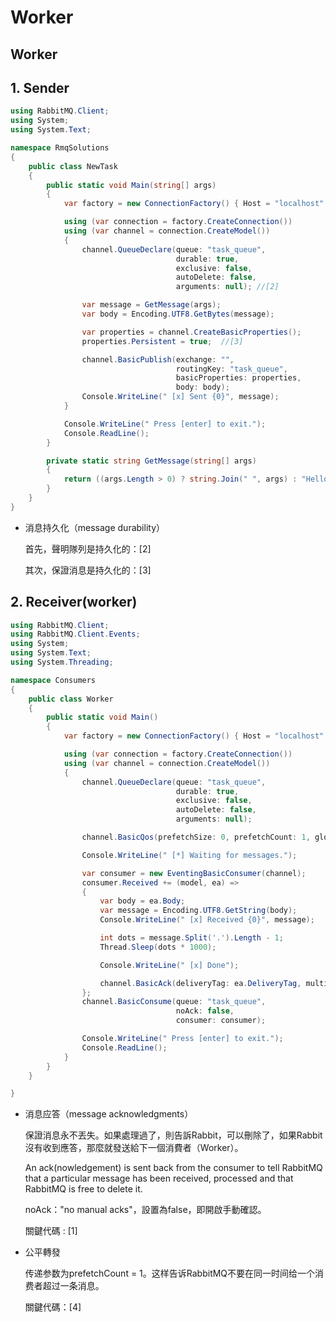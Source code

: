 # Worker

## Worker

## 1. Sender

```csharp
using RabbitMQ.Client;
using System;
using System.Text;

namespace RmqSolutions
{
    public class NewTask
    {
        public static void Main(string[] args)
        {
            var factory = new ConnectionFactory() { Host = "localhost" };

            using (var connection = factory.CreateConnection())
            using (var channel = connection.CreateModel())
            {
                channel.QueueDeclare(queue: "task_queue",
                                     durable: true,
                                     exclusive: false,
                                     autoDelete: false,
                                     arguments: null); //[2]

                var message = GetMessage(args);
                var body = Encoding.UTF8.GetBytes(message);

                var properties = channel.CreateBasicProperties();
                properties.Persistent = true;  //[3]

                channel.BasicPublish(exchange: "",
                                     routingKey: "task_queue",
                                     basicProperties: properties,
                                     body: body);
                Console.WriteLine(" [x] Sent {0}", message);
            }

            Console.WriteLine(" Press [enter] to exit.");
            Console.ReadLine();
        }

        private static string GetMessage(string[] args)
        {
            return ((args.Length > 0) ? string.Join(" ", args) : "Hello World!");
        }
    }
}
```

* 消息持久化（message durability）

  首先，聲明隊列是持久化的：\[2\]

  其次，保證消息是持久化的：\[3\]

## 2. Receiver\(worker\)

```csharp
using RabbitMQ.Client;
using RabbitMQ.Client.Events;
using System;
using System.Text;
using System.Threading;

namespace Consumers
{
    public class Worker
    {
        public static void Main()
        {
            var factory = new ConnectionFactory() { Host = "localhost" };

            using (var connection = factory.CreateConnection())
            using (var channel = connection.CreateModel())
            {
                channel.QueueDeclare(queue: "task_queue",
                                     durable: true,
                                     exclusive: false,
                                     autoDelete: false,
                                     arguments: null);  

                channel.BasicQos(prefetchSize: 0, prefetchCount: 1, global: false); //[4]

                Console.WriteLine(" [*] Waiting for messages.");

                var consumer = new EventingBasicConsumer(channel);
                consumer.Received += (model, ea) =>
                {
                    var body = ea.Body;
                    var message = Encoding.UTF8.GetString(body);
                    Console.WriteLine(" [x] Received {0}", message);

                    int dots = message.Split('.').Length - 1;
                    Thread.Sleep(dots * 1000);

                    Console.WriteLine(" [x] Done");

                    channel.BasicAck(deliveryTag: ea.DeliveryTag, multiple: false);  //[1]
                };
                channel.BasicConsume(queue: "task_queue",
                                     noAck: false,
                                     consumer: consumer);

                Console.WriteLine(" Press [enter] to exit.");
                Console.ReadLine();
            }
        }
    }

}
```

* 消息应答（message acknowledgments）

  保證消息永不丟失。如果處理過了，則告訴Rabbit，可以刪除了，如果Rabbit沒有收到應答，那麼就發送給下一個消費者（Worker）。

  An ack\(nowledgement\) is sent back from the consumer to tell RabbitMQ that a particular message has been received, processed and that RabbitMQ is free to delete it.

  noAck："no manual acks"，設置為false，即開啟手動確認。

  關鍵代碼 : \[1\]

* 公平轉發

  传递参数为prefetchCount = 1。这样告诉RabbitMQ不要在同一时间给一个消费者超过一条消息。

  關鍵代碼：\[4\]

